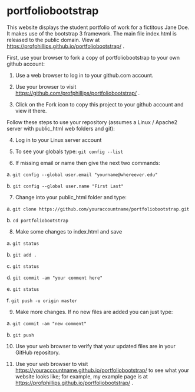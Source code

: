 # portfoliobootstrap 
This website displays the student portfolio of work for a fictitous Jane Doe. It makes use of the bootstrap 3 framework. 
The main file index.html is released to the public domain. View at https://profphillips.github.io/portfoliobootstrap/ .

First, use your browser to fork a copy of portfoliobootstrap to your own github account:

1. Use a web browser to log in to your github.com account.

2. Use your browser to visit https://github.com/profphillips/portfoliobootstrap/ .

3. Click on the Fork icon to copy this project to your github account and view it there.

Follow these steps to use your repository (assumes a Linux / Apache2 server with public_html web folders and git):

4. Log in to your Linux server account 

5. To see your globals type: `git config --list`

6. If missing email or name then give the next two commands:

  a. `git config --global user.email "yourname@whereever.edu"` 

  b. `git config --global user.name "First Last"` 

7. Change into your public_html folder and type:

  a. `git clone https://github.com/youraccountname/portfoliobootstrap.git`

  b. `cd portfoliobootstrap`

8. Make some changes to index.html and save

  a. `git status`

  b. `git add .`

  c. `git status`

  d. `git commit -am "your comment here"`

  e. `git status`

  f. `git push -u origin master`

9. Make more changes. If no new files are added you can just type:

  a. `git commit -am "new comment"`

  b. `git push`

10. Use your web browser to verify that your updated files are in your GitHub repository.

11. Use your web browser to visit https://youraccountname.github.io/portfoliobootstrap/ to see what your website looks like; for example, my example page is at https://profphillips.github.io/portfoliobootstrap/ .
